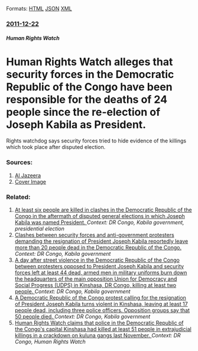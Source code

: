 
Formats: [HTML](/news/2011/12/22/human-rights-watch-alleges-that-security-forces-in-the-democratic-republic-of-the-congo-have-been-responsible-for-the-deaths-of-24-people-si.html)  [JSON](/news/2011/12/22/human-rights-watch-alleges-that-security-forces-in-the-democratic-republic-of-the-congo-have-been-responsible-for-the-deaths-of-24-people-si.json)  [XML](/news/2011/12/22/human-rights-watch-alleges-that-security-forces-in-the-democratic-republic-of-the-congo-have-been-responsible-for-the-deaths-of-24-people-si.xml)  

### [2011-12-22](/news/2011/12/22/index.md)

##### Human Rights Watch
# Human Rights Watch alleges that security forces in the Democratic Republic of the Congo have been responsible for the deaths of 24 people since the re-election of Joseph Kabila as President. 

Rights watchdog says security forces tried to hide evidence of the killings which took place after disputed election.


### Sources:

1. [Al Jazeera](http://www.aljazeera.com/news/africa/2011/12/2011122241113903851.html)
1. [Cover Image](http://www.aljazeera.com/mritems/Images/2011/12/22/2011122241421355734_20.jpg)

### Related:

1. [At least six people are killed in clashes in the Democratic Republic of the Congo in the aftermath of disputed general elections in which Joseph Kabila was named President. ](/news/2011/12/10/at-least-six-people-are-killed-in-clashes-in-the-democratic-republic-of-the-congo-in-the-aftermath-of-disputed-general-elections-in-which-jo.md) _Context: DR Congo, Kabila government, presidential election_
2. [Clashes between security forces and anti-government protesters demanding the resignation of President Joseph Kabila reportedly leave more than 20 people dead in the Democratic Republic of the Congo. ](/news/2016/12/20/clashes-between-security-forces-and-anti-government-protesters-demanding-the-resignation-of-president-joseph-kabila-reportedly-leave-more-th.md) _Context: DR Congo, Kabila government_
3. [A day after street violence in the Democratic Republic of the Congo between protesters opposed to President Joseph Kabila and security forces left at least 44 dead, armed men in military uniforms burn down the headquarters of the main opposition Union for Democracy and Social Progress (UDPS) in Kinshasa, DR Congo, killing at least two people. ](/news/2016/09/20/a-day-after-street-violence-in-the-democratic-republic-of-the-congo-between-protesters-opposed-to-president-joseph-kabila-and-security-force.md) _Context: DR Congo, Kabila government_
4. [A Democratic Republic of the Congo protest calling for the resignation of President Joseph Kabila turns violent in Kinshasa, leaving at least 17 people dead, including three police officers. Opposition groups say that 50 people died. ](/news/2016/09/19/a-democratic-republic-of-the-congo-protest-calling-for-the-resignation-of-president-joseph-kabila-turns-violent-in-kinshasa-leaving-at-leas.md) _Context: DR Congo, Kabila government_
5. [Human Rights Watch claims that police in the Democratic Republic of the Congo's capital Kinshasa had killed at least 51 people in extrajudicial killings in a crackdown on kuluna gangs last November. ](/news/2014/11/18/human-rights-watch-claims-that-police-in-the-democratic-republic-of-the-congo-s-capital-kinshasa-had-killed-at-least-51-people-in-extrajudic.md) _Context: DR Congo, Human Rights Watch_
